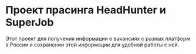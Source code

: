 <h1><strong>Проект прасинга HeadHunter и SuperJob</strong> </h1>
Этот проект для получения информации о вакансиях с разных платформ 
в России и сохранении этой информации для удобной работы с ней.